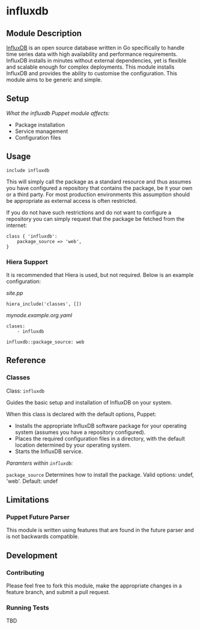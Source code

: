 # influxdb

## Module Description

[InfluxDB](https://influxdata.com/time-series-platform/influxdb) is an open source database written in Go specifically to handle time series data with high availability and performance requirements. InfluxDB installs in minutes without external dependencies, yet is flexible and scalable enough for complex deployments. This module installs InfluxDB and provides the ability to customise the configuration. This module aims to be generic and simple.

## Setup

*What the influxdb Puppet module affects:*

* Package installation
* Service management
* Configuration files

## Usage

```
include influxdb
```

This will simply call the package as a standard resource and thus assumes you have configured a repository that contains the package, be it your own or a third party. For most production environments this assumption should be appropriate as external access is often restricted.

If you do not have such restrictions and do not want to configure a repository you can simply request that the package be fetched from the internet:

```
class { 'influxdb':
    package_source => 'web',
}
```

### Hiera Support

It is recommended that Hiera is used, but not required. Below is an example configuration:

*site.pp*

```
hiera_include('classes', [])
```

*mynode.example.org.yaml*

```
clases:
    - influxdb

influxdb::package_source: web
```

## Reference

### Classes

Class: `influxdb`

Guides the basic setup and installation of InfluxDB on your system.

When this class is declared with the default options, Puppet:

* Installs the appropriate InfluxDB software package for your operating system (assumes you have a repository configured).
* Places the required configuration files in a directory, with the default location determined by your operating system.
* Starts the InfluxDB service.

*Paramters within `influxdb`:*

`package_source`
Determines how to install the package. Valid options: undef, 'web'. Default: undef

## Limitations

### Puppet Future Parser

This module is written using features that are found in the future parser and is not backwards compatible.

## Development

### Contributing

Please feel free to fork this module, make the appropriate changes in a feature branch, and submit a pull request.

### Running Tests

TBD
